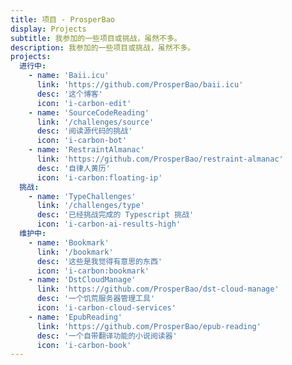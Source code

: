 ```yaml
---
title: 项目 - ProsperBao
display: Projects
subtitle: 我参加的一些项目或挑战，虽然不多。
description: 我参加的一些项目或挑战，虽然不多。
projects:
  进行中:
    - name: 'Baii.icu'
      link: 'https://github.com/ProsperBao/baii.icu'
      desc: '这个博客'
      icon: 'i-carbon-edit'
    - name: 'SourceCodeReading'
      link: '/challenges/source'
      desc: '阅读源代码的挑战'
      icon: 'i-carbon-bot'
    - name: 'RestraintAlmanac'
      link: 'https://github.com/ProsperBao/restraint-almanac'
      desc: '自律人黄历'
      icon: 'i-carbon:floating-ip'
  挑战:
    - name: 'TypeChallenges'
      link: '/challenges/type'
      desc: '已经挑战完成的 Typescript 挑战'
      icon: 'i-carbon-ai-results-high'
  维护中:
    - name: 'Bookmark'
      link: '/bookmark'
      desc: '这些是我觉得有意思的东西'
      icon: 'i-carbon:bookmark'
    - name: 'DstCloudManage'
      link: 'https://github.com/ProsperBao/dst-cloud-manage'
      desc: '一个饥荒服务器管理工具'
      icon: 'i-carbon-cloud-services'
    - name: 'EpubReading'
      link: 'https://github.com/ProsperBao/epub-reading'
      desc: '一个自带翻译功能的小说阅读器'
      icon: 'i-carbon-book'
---
```


<list-projects :projects="frontmatter.projects"></list-projects>
